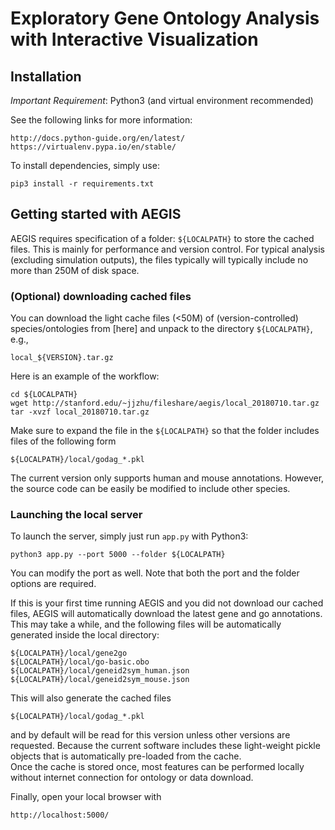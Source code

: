 
# Exploratory Gene Ontology Analysis with Interactive Visualization 

## Installation

*Important Requirement*: Python3 (and virtual environment recommended)

See the following links for more information:

    http://docs.python-guide.org/en/latest/
    https://virtualenv.pypa.io/en/stable/

To install dependencies, simply use:

    pip3 install -r requirements.txt

## Getting started with AEGIS 

AEGIS requires specification of a folder: `${LOCALPATH}` to store the 
cached files. This is mainly for performance and version control. For typical 
analysis (excluding simulation outputs), the files typically will typically 
include no more than 250M of disk space. 

### (Optional) downloading cached files
You can download the light cache files (<50M) of (version-controlled) 
species/ontologies from [here] and unpack to the directory `${LOCALPATH}`, e.g.,

    local_${VERSION}.tar.gz


Here is an example of the workflow:
    
    cd ${LOCALPATH}
    wget http://stanford.edu/~jjzhu/fileshare/aegis/local_20180710.tar.gz
    tar -xvzf local_20180710.tar.gz

Make sure to expand the file in the `${LOCALPATH}` so that the folder includes
files of the following form

    ${LOCALPATH}/local/godag_*.pkl

The current version only supports human and mouse annotations. 
However, the source code can be easily be  modified to include other species.

### Launching the local server

To launch the server, simply just run `app.py` with Python3:

    python3 app.py --port 5000 --folder ${LOCALPATH}

You can modify the port as well. 
Note that both the port and the folder options are required.

If this is your first time running AEGIS and you did not download our cached
files, AEGIS will automatically download the latest gene and go annotations. 
This may take a while, and the following files will be automatically generated
inside the local directory:

    ${LOCALPATH}/local/gene2go
    ${LOCALPATH}/local/go-basic.obo
    ${LOCALPATH}/local/geneid2sym_human.json
    ${LOCALPATH}/local/geneid2sym_mouse.json

This will also generate the cached files 

    ${LOCALPATH}/local/godag_*.pkl

and by default will be read for this version unless other versions are requested.
Because the current software includes these light-weight pickle objects
that is automatically pre-loaded from the cache.  
Once the cache is stored once, most features can be performed locally
without internet connection for ontology or data download.

Finally, open your local browser with

    http://localhost:5000/



